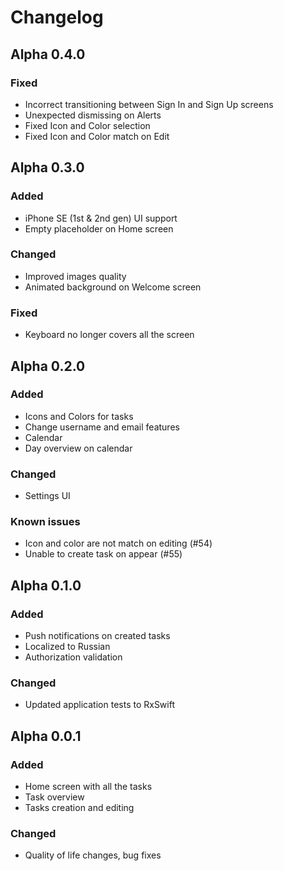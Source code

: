 # Changelog

## Alpha 0.4.0
### Fixed
- Incorrect transitioning between Sign In and Sign Up screens
- Unexpected dismissing on Alerts
- Fixed Icon and Color selection
- Fixed Icon and Color match on Edit

## Alpha 0.3.0
### Added
- iPhone SE (1st & 2nd gen) UI support
- Empty placeholder on Home screen

### Changed
- Improved images quality
- Animated background on Welcome screen

### Fixed
- Keyboard no longer covers all the screen

## Alpha 0.2.0
### Added
- Icons and Colors for tasks
- Change username and email features
- Calendar
- Day overview on calendar

### Changed
- Settings UI

### Known issues
- Icon and color are not match on editing (#54)
- Unable to create task on appear (#55)

## Alpha 0.1.0
### Added
- Push notifications on created tasks
- Localized to Russian
- Authorization validation

### Changed
- Updated application tests to RxSwift

## Alpha 0.0.1
### Added
- Home screen with all the tasks
- Task overview
- Tasks creation and editing
### Changed
- Quality of life changes, bug fixes

